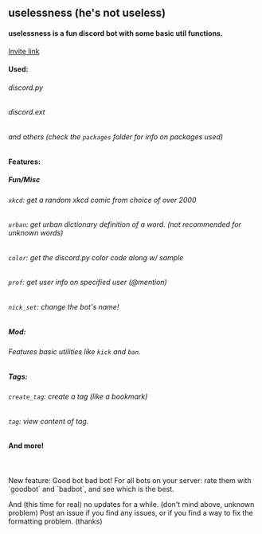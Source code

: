 ## uselessness (he's not useless)

#### uselessness is a fun discord bot with some basic util functions.
[Invite link](https://discordapp.com/api/oauth2/authorize?client_id=665674407611727915&permissions=8&scope=bot)

#### Used:
###### discord.py<br/>
###### discord.ext<br/>
###### and others (check the `packages` folder for info on packages used)

#### Features:
##### Fun/Misc<br/>
###### `xkcd`: get a random xkcd comic from choice of over 2000<br/>
###### `urban`: get urban dictionary definition of a word. (not recommended for unknown words)<br/>
###### `color`: get the discord.py color code along w/ sample<br/>
###### `prof`: get user info on specified user (@mention)<br/>
###### `nick_set`: change the bot's name!<br/>
##### Mod:<br/>
###### Features basic utilities like `kick` and `ban`.<br/>
##### Tags:<br/>
###### `create_tag`: create a tag (like a bookmark)<br/>
###### `tag`: view content of tag.<br/>
#### And more!<br/><br/>
<br/>
 New feature: Good bot bad bot! For all bots on your server: rate them with `goodbot` and `badbot`, and see which is the best.
 
And (this time for real) no updates for a while. (don't mind above, unknown problem)
Post an issue if you find any issues, or if you find a way to fix the formatting problem. (thanks)


